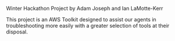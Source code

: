 Winter Hackathon Project
by
Adam Joseph and Ian LaMotte-Kerr

This project is an AWS Toolkit designed to assist our agents in troubleshooting more easily with a greater selection of tools at their disposal.
